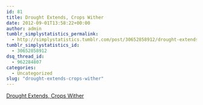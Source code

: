 ```yaml
---
id: 81
title: Drought Extends, Crops Wither
date: 2012-09-01T13:58:22+00:00
author: admin
tumblr_simplystatistics_permalink:
  - http://simplystatistics.tumblr.com/post/30652858912/drought-extends-crops-wither
tumblr_simplystatistics_id:
  - 30652858912
dsq_thread_id:
  - 962284807
categories:
  - Uncategorized
slug: "drought-extends-crops-wither"
---
```

[Drought Extends, Crops Wither](http://www.nytimes.com/interactive/2012/08/24/us/drought-crops.html)
